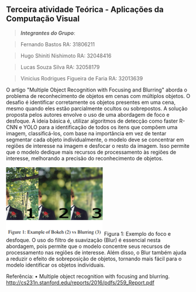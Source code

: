 ## Terceira atividade Teórica - Aplicações da Computação Visual

>***Integrantes do Grupo***:

> Fernando Bastos
> RA: 31806211

> Hugo Shiniti Nishimoto
> RA: 32048416

> Lucas Souza Silva
> RA: 32058179

> Vinicius Rodrigues Figueira de Faria 
> RA: 32013639
> 
O artigo "Multiple Object Recognition with Focusing and Blurring" aborda o problema de reconhecimento de objetos em cenas com múltiplos objetos. 
O desafio é identificar corretamente os objetos presentes em uma cena, mesmo quando eles estão parcialmente ocultos ou sobrepostos.
A solução proposta pelos autores envolve o uso de uma abordagem de foco e desfoque. A ideia básica é, utilizar algoritmos de detecção como faster R-CNN e 
YOLO para a identificação de todos os itens que compõem uma imagem, classificá-los, com base na importância em vez de tentar segmentar cada objeto individualmente, 
o modelo deve se concentrar em regiões de interesse na imagem e desfocar o resto da imagem. Isso permite que o modelo dedique mais recursos de processamento às regiões de interesse, melhorando a precisão do reconhecimento de objetos.

![fig1](https://github.com/HugoNishimoto07/Comp-Visual/blob/c66a3b8c7e589a70c99913c0088e560e2583b099/Atividades/Atividade%204/blurring.png)
Figura 1: Exemplo do foco e desfoque.
O uso do filtro de suavização (Blur)  é essencial nesta abordagem, pois permite que o modelo concentre seus recursos de processamento nas regiões de interesse. 
Além disso, o Blur também ajuda a reduzir o efeito de sobreposição de objetos, tornando mais fácil para o modelo identificar os objetos individuais.

Referência: 
•	Multiple object recognition with focusing and blurring. http://cs231n.stanford.edu/reports/2016/pdfs/259_Report.pdf
